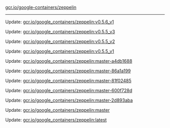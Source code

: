 [gcr.io/google-containers/zeppelin](https://hub.docker.com/r/cruse/zeppelin/tags/) 

----
Update: [gcr.io/google_containers/zeppelin:v0.5.6_v1](https://hub.docker.com/r/cruse/zeppelin/tags/)

Update: [gcr.io/google_containers/zeppelin:v0.5.5_v3](https://hub.docker.com/r/cruse/zeppelin/tags/)

Update: [gcr.io/google_containers/zeppelin:v0.5.5_v2](https://hub.docker.com/r/cruse/zeppelin/tags/)

Update: [gcr.io/google_containers/zeppelin:v0.5.5_v1](https://hub.docker.com/r/cruse/zeppelin/tags/)

Update: [gcr.io/google_containers/zeppelin:master-a4db1688](https://hub.docker.com/r/cruse/zeppelin/tags/)

Update: [gcr.io/google_containers/zeppelin:master-86a1a199](https://hub.docker.com/r/cruse/zeppelin/tags/)

Update: [gcr.io/google_containers/zeppelin:master-81f02485](https://hub.docker.com/r/cruse/zeppelin/tags/)

Update: [gcr.io/google_containers/zeppelin:master-600f728d](https://hub.docker.com/r/cruse/zeppelin/tags/)

Update: [gcr.io/google_containers/zeppelin:master-2d893aba](https://hub.docker.com/r/cruse/zeppelin/tags/)

Update: [gcr.io/google_containers/zeppelin:master](https://hub.docker.com/r/cruse/zeppelin/tags/)

Update: [gcr.io/google_containers/zeppelin:latest](https://hub.docker.com/r/cruse/zeppelin/tags/)

